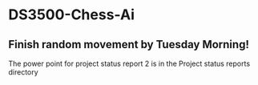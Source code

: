 # DS3500-Chess-Ai
## Finish random movement by Tuesday Morning!
The power point for project status report 2 is in the Project status reports directory
